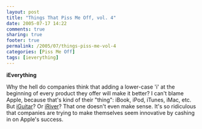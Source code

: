 ```yaml
---
layout: post
title: "Things That Piss Me Off, vol. 4"
date: 2005-07-17 14:22
comments: true
sharing: true
footer: true
permalink: /2005/07/things-piss-me-vol-4
categories: [Piss Me Off]
tags: [ieverything]
---
```

<b>iEverything</b>

Why the hell do companies think that adding a lower-case 'i' at the beginning of every product they offer will make it better?  I can't blame Apple, because that's kind of their "thing": iBook, iPod, iTunes, iMac, etc.  But <a href="http://www.iguitar.com/iGuitar/iGuitar.asp">iGuitar</a>?  Or <a href="http://www.iriveramerica.com/">iRiver</a>?  That one doesn't even make sense.  It's so ridiculous that companies are trying to make themselves seem innovative by cashing in on Apple's success.
